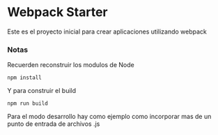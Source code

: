 # Webpack Starter
Este es el proyecto inicial para crear aplicaciones utilizando webpack

### Notas
Recuerden reconstruir los modulos de Node
```
npm install
```
Y para construir el build
```
npm run build
```
Para el modo desarrollo hay como ejemplo como incorporar mas de un punto de entrada de archivos .js
